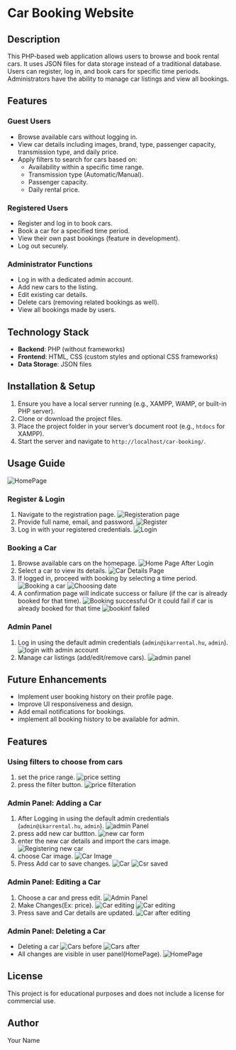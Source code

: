 # Car Booking Website

## Description

This PHP-based web application allows users to browse and book rental cars. It uses JSON files for data storage instead of a traditional database. Users can register, log in, and book cars for specific time periods. Administrators have the ability to manage car listings and view all bookings.

## Features

### Guest Users
- Browse available cars without logging in.
- View car details including images, brand, type, passenger capacity, transmission type, and daily price.
- Apply filters to search for cars based on:
  - Availability within a specific time range.
  - Transmission type (Automatic/Manual).
  - Passenger capacity.
  - Daily rental price.

### Registered Users
- Register and log in to book cars.
- Book a car for a specified time period.
- View their own past bookings (feature in development).
- Log out securely.

### Administrator Functions
- Log in with a dedicated admin account.
- Add new cars to the listing.
- Edit existing car details.
- Delete cars (removing related bookings as well).
- View all bookings made by users.

## Technology Stack
- **Backend**: PHP (without frameworks)
- **Frontend**: HTML, CSS (custom styles and optional CSS frameworks)
- **Data Storage**: JSON files

## Installation & Setup
1. Ensure you have a local server running (e.g., XAMPP, WAMP, or built-in PHP server).
2. Clone or download the project files.
3. Place the project folder in your server’s document root (e.g., `htdocs` for XAMPP).
4. Start the server and navigate to `http://localhost/car-booking/`.

## Usage Guide
![HomePage](images/screenshots/Home_page.png)
### Register & Login
1. Navigate to the registration page.
![Registeration page](images/screenshots/register.png)
2. Provide full name, email, and password.
![Register](images/screenshots/registration.png)
3. Log in with your registered credentials.
![Login](images/screenshots/Login_with_registered_account.png)


### Booking a Car
1. Browse available cars on the homepage.
![Home Page After Login](images/screenshots/registered_home_page.png)
2. Select a car to view its details.
![Car Details Page](images/screenshots/car_details_page.png)
3. If logged in, proceed with booking by selecting a time period.
![Booking a car](images/screenshots/booking_car_page.png)
![Choosing date](images/screenshots/choose_date.png)
4. A confirmation page will indicate success or failure (if the car is already booked for that time).
![Booking successful](images/screenshots/booking_successful.png)
  Or it could fail if car is already booked for that time
![bookinf failed](images/screenshots//booking_failed.png)

### Admin Panel
1. Log in using the default admin credentials (`admin@ikarrental.hu`, `admin`).
![login with admin account](images/screenshots/Login_page.png)
2. Manage car listings (add/edit/remove cars).
![admin panel](images/screenshots/admin_panel.png)

## Future Enhancements
- Implement user booking history on their profile page.
- Improve UI responsiveness and design.
- Add email notifications for bookings.
- implement all booking history to be available for admin.

## Features
### Using filters to choose from cars
1. set the price range.
![price setting](images/screenshots/price_filter_check.png)
2. press the filter button.
![price filteration](images/screenshots/after_price_filtration.png)

### Admin Panel: Adding a Car
1. After Logging in using the default admin credentials (`admin@ikarrental.hu`, `admin`).
![admin Panel](images/screenshots/admin_panel.png)
2. press add new car buttton.
![new car form](images/screenshots/new_car_details.png)
3. enter the new car details and import the cars image.
![Registering new car](images/screenshots/register_car_details.png)
4. choose Car image.
![Car Image](images/screenshots/choose_car_image.png)
5. Press Add car to save changes.
![Car](images/screenshots/save_new_car.png)
![Csr saved](images/screenshots/new_car_added.png) 

### Admin Panel: Editing a Car
1. Choose a car and press edit.
![Admin Panel](images/screenshots/new_car_added.png.png)
2. Make Changes(Ex: price).
![Car editing](images/screenshots/edit_car.png)
![Car editing](images/screenshots/change_car.png)
3. Press save and Car details are updated.
![Car after editing](images/screenshots/changes_applied.png)

### Admin Panel: Deleting a Car
- Deleting a car
![Cars before](images/screenshots/changes_applied.png)
![Cars after](images/screenshots/deletation.png)
- All changes are visible in user panel(HomePage).
![HomePage](images/screenshots/visible_changes.png)
## License
This project is for educational purposes and does not include a license for commercial use.

## Author
Your Name

